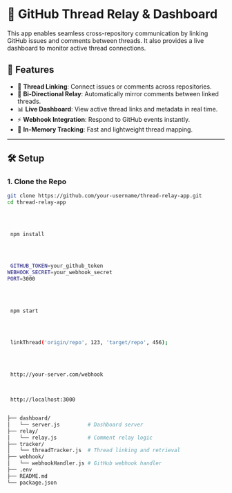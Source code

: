  # 🧵 GitHub Thread Relay & Dashboard

This app enables seamless cross-repository communication by linking GitHub issues and comments between threads. It also provides a live dashboard to monitor active thread connections.

## 🚀 Features

- 🔗 **Thread Linking**: Connect issues or comments across repositories.
- 🔁 **Bi-Directional Relay**: Automatically mirror comments between linked threads.
- 📊 **Live Dashboard**: View active thread links and metadata in real time.
- ⚡ **Webhook Integration**: Respond to GitHub events instantly.
- 🧠 **In-Memory Tracking**: Fast and lightweight thread mapping.

---

## 🛠️ Setup

### 1. Clone the Repo

```bash
git clone https://github.com/your-username/thread-relay-app.git
cd thread-relay-app

 
 
 
 npm install

 
 
 
 GITHUB_TOKEN=your_github_token
WEBHOOK_SECRET=your_webhook_secret
PORT=3000

 
 
 
 npm start

 
 
 
 linkThread('origin/repo', 123, 'target/repo', 456);

 
 
 
 http://your-server.com/webhook

 
 
 http://localhost:3000


├── dashboard/
│   └── server.js         # Dashboard server
├── relay/
│   └── relay.js          # Comment relay logic
├── tracker/
│   └── threadTracker.js  # Thread linking and retrieval
├── webhook/
│   └── webhookHandler.js # GitHub webhook handler
├── .env
├── README.md
└── package.json



